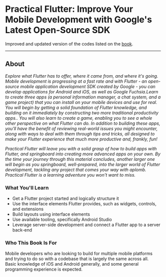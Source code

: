 # Practical Flutter: Improve Your Mobile Development with Google's Latest Open-Source SDK

Improved and updated version of the codes listed on the [book](https://www.amazon.com.br/Practical-Flutter-Improve-Development-Open-Source/dp/1484249712).

---

## About

_Explore what Flutter has to offer, where it came from, and where it's going. Mobile development is progressing at a fast rate and with Flutter - an open-source mobile application development SDK created by Google - you can develop applications for Android and iOS, as well as Google Fuchsia.Learn to create three apps (a personal information manager, a chat system, and a game project) that you can install on your mobile devices and use for real. You will begin by getting a solid foundation of Flutter knowledge, and building on it immediately by constructing two more traditional productivity apps.. You will also learn to create a game, enabling you to see a whole other perspective on what Flutter can do. In addition to building these apps, you'll have the benefit of reviewing real-world issues you might encounter, along with ways to deal with them through tips and tricks, all designed to make your Flutter experience that much more productive and, frankly, fun!_

_Practical Flutter will leave you with a solid grasp of how to build apps with Flutter, and springboard into creating more advanced apps on your own. By the time your journey through this material concludes, another larger one will begin as you springboard, well-prepared, into the larger world of Flutter development, tackling any project that comes your way with aplomb. Practical Flutter is a learning adventure you won't want to miss._

### What You'll Learn

- Get a Flutter project started and logically structure it
- Use the interface elements Flutter provides, such as widgets, controls, and extensions
- Build layouts using interface elements
- Use available tooling, specifically Android Studio
- Leverage server-side development and connect a Flutter app to a server back-end

### Who This Book Is For

Mobile developers who are looking to build for multiple mobile platforms and trying to do so with a codebase that is largely the same across all. Basic knowledge of iOS and Android generally, and some general programming experience is expected.
